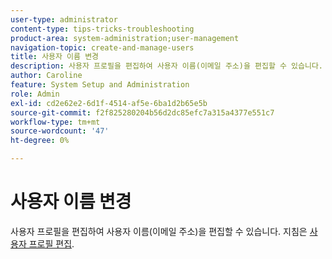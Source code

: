 ```yaml
---
user-type: administrator
content-type: tips-tricks-troubleshooting
product-area: system-administration;user-management
navigation-topic: create-and-manage-users
title: 사용자 이름 변경
description: 사용자 프로필을 편집하여 사용자 이름(이메일 주소)을 편집할 수 있습니다.
author: Caroline
feature: System Setup and Administration
role: Admin
exl-id: cd2e62e2-6d1f-4514-af5e-6ba1d2b65e5b
source-git-commit: f2f825280204b56d2dc85efc7a315a4377e551c7
workflow-type: tm+mt
source-wordcount: '47'
ht-degree: 0%

---
```


# 사용자 이름 변경

사용자 프로필을 편집하여 사용자 이름(이메일 주소)을 편집할 수 있습니다. 지침은 [사용자 프로필 편집](../../../administration-and-setup/add-users/create-and-manage-users/edit-a-users-profile.md).
